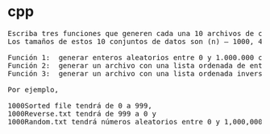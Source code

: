 # cpp

<pre>
Escriba tres funciones que generen cada una 10 archivos de conjunto de datos únicos de enteros separados por una coma ",". 
Los tamaños de estos 10 conjuntos de datos son (n) – 1000, 4000, 8000, 10000, 40000, 80000, 100000, 400000, 800000, 1000000. 

Función 1:  generar enteros aleatorios entre 0 y 1.000.000 como elementos de cada conjunto de datos.
Función 2:  generar un archivo con una lista ordenada de enteros de menor a mayor. 
Función 3:  generar un archivo con una lista ordenada inversamente con valores que van de mayor a menor. 

Por ejemplo, 

1000Sorted file tendrá de 0 a 999, 
1000Reverse.txt tendrá de 999 a 0 y 
1000Random.txt tendrá números aleatorios entre 0 y 1,000,000.

</pre>

